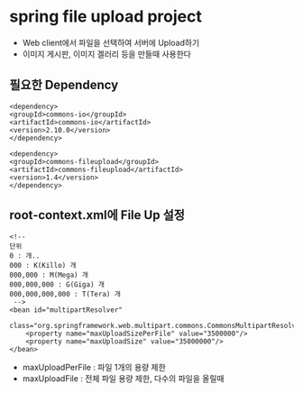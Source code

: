 # spring file upload project
* Web client에서 파일을 선택하여 서버에 Upload하기
* 이미지 게시판, 이미지 겔러리 등을 만들때 사용한다

## 필요한 Dependency

	<dependency>
    <groupId>commons-io</groupId>
    <artifactId>commons-io</artifactId>
    <version>2.10.0</version>
	</dependency>

	<dependency>
    <groupId>commons-fileupload</groupId>
    <artifactId>commons-fileupload</artifactId>
    <version>1.4</version>
	</dependency>


## root-context.xml에 File Up 설정

	<!-- 
	단위
	0 : 개.. 
	000 : K(Killo) 개
	000,000 : M(Mega) 개
	000,000,000 : G(Giga) 개
	000,000,000,000 : T(Tera) 개
	 -->
	<bean id="multipartResolver" 
			class="org.springframework.web.multipart.commons.CommonsMultipartResolver">
		<property name="maxUploadSizePerFile" value="3500000"/>
		<property name="maxUploadSize" value="35000000"/>
	</bean>	

	
* maxUploadPerFile : 파일 1개의 용량 제한
* maxUploadFile : 전체 파일 용량 제한, 다수의 파일을 올릴때	

	